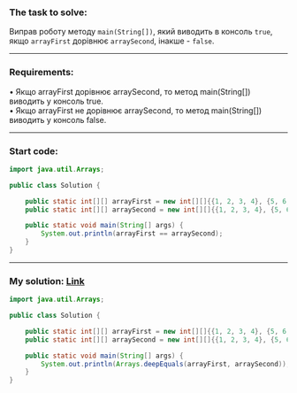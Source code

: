 ### **The task to solve:**  

Виправ роботу методу `main(String[])`, який виводить в консоль `true`, якщо `arrayFirst` дорівнює `arraySecond`, інакше - `false`.

---

### **Requirements:**  

• Якщо arrayFirst дорівнює arraySecond, то метод main(String[]) виводить у консоль true.  
• Якщо arrayFirst не дорівнює arraySecond, то метод main(String[]) виводить у консоль false.  

---

### **Start code:**  

```java
import java.util.Arrays;

public class Solution {

    public static int[][] arrayFirst = new int[][]{{1, 2, 3, 4}, {5, 6, 7, 8}, {9, 10, 11, 12}};
    public static int[][] arraySecond = new int[][]{{1, 2, 3, 4}, {5, 6, 7, 8}, {9, 10, 11, 12}};

    public static void main(String[] args) {
        System.out.println(arrayFirst == arraySecond);
    }
}
```

---

### **My solution: [Link](./src/Solution.java)**  

```java
import java.util.Arrays;

public class Solution {

    public static int[][] arrayFirst = new int[][]{{1, 2, 3, 4}, {5, 6, 7, 8}, {9, 10, 11, 12}};
    public static int[][] arraySecond = new int[][]{{1, 2, 3, 4}, {5, 6, 7, 8}, {9, 10, 11, 12}};

    public static void main(String[] args) {
        System.out.println(Arrays.deepEquals(arrayFirst, arraySecond));
    }
}
```
